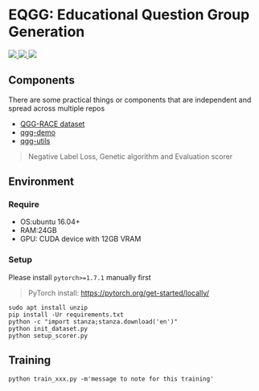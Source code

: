 # EQGG: Educational Question Group Generation
<span>
<a target="_blank" href="https://github.com/p208p2002/Neural-Question-Group-Generation">
<img src="https://img.shields.io/badge/GitHub-100000?style=for-the-badge&logo=github&logoColor=white">
</a>

<a target="_blank" href="https://huggingface.co/p208p2002/qmst-qgg">
<img src="https://img.shields.io/badge/🤗 HF Model Hub-ffea00?style=for-the-badge&logoColor=white">
</a>

<a target="_blank" href="https://qgg-demo.nlpnchu.org">
<img src="https://img.shields.io/badge/💻 Live Demo-78ab78?style=for-the-badge&logoColor=white">
</a>
</span>

## Components
There are some practical things or components that are independent and spread across multiple repos

- [QGG-RACE dataset](https://github.com/p208p2002/QGG-RACE-dataset)
- [qgg-demo](https://github.com/p208p2002/qgg-demo)
- [qgg-utils](https://github.com/p208p2002/qgg-utils)
> Negative Label Loss, Genetic algorithm and Evaluation scorer

## Environment
### Require
- OS:ubuntu 16.04+
- RAM:24GB
- GPU: CUDA device with 12GB VRAM
### Setup
Please install `pytorch>=1.7.1` manually first
> PyTorch install: https://pytorch.org/get-started/locally/

```
sudo apt install unzip
pip install -Ur requirements.txt
python -c "import stanza;stanza.download('en')"
python init_dataset.py
python setup_scorer.py
```
## Training
```
python train_xxx.py -m'message to note for this training'
```
